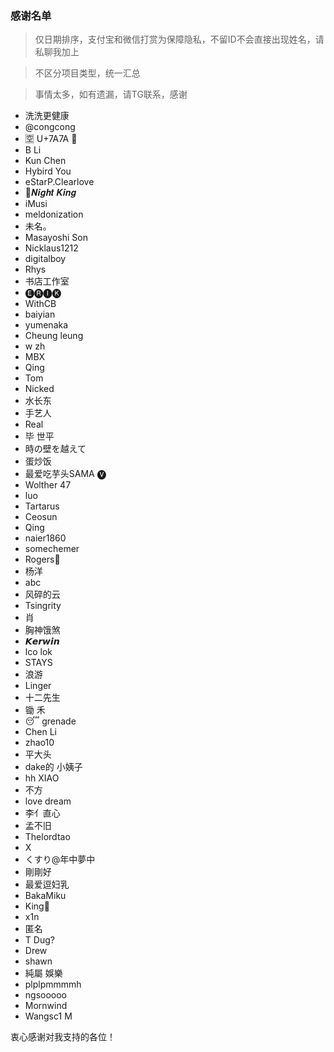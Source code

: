 ### 感谢名单

> 仅日期排序，支付宝和微信打赏为保障隐私，不留ID不会直接出现姓名，请私聊我加上

> 不区分项目类型，统一汇总

> 事情太多，如有遗漏，请TG联系，感谢

- 洗洗更健康
- @congcong
- 🈳️ U+7A7A 🔰
- B Li
- Kun Chen
- Hybird You
- eStarP.Clearlove
- 💫𝑵𝒊𝒈𝒉𝒕 𝑲𝒊𝒏𝒈
- iMusi
- meldonization
- 未名。
- Masayoshi Son
- Nicklaus1212
- digitalboy
- Rhys
- 书店工作室
- 🅔🅡🅘🅚
- WithCB
- baiyian
- yumenaka
- Cheung leung
- w zh
- MBX
- Qing
- Tom
- Nicked
- 水长东
- 手艺人
- Real
- 毕 世平
- 時の壁を越えて
- 蛋炒饭
- 最爱吃芋头SAMA 🅥
- Wolther 47
- luo
- Tartarus
- Ceosun
- Qing
- naier1860
- somechemer
- Rogers
- 杨洋
- abc
- 风碎的云
- Tsingrity
- 肖
- 胸神饿煞
- 𝙆𝙚𝙧𝙬𝙞𝙣
- lco lok
- STAYS
- 浪游
- Linger
- 十二先生
- 锄 禾
- 😴 grenade
- Chen Li
- zhao10
- 平大头
- dake的 小姨子
- hh XIAO
- 不方
- love dream
- 李亻直心
- 孟不旧
- Thelordtao
- X
- くすり@年中夢中
- 剛剛好
- 最爱逗妇乳
- BakaMiku
- King👑
- x1n
- 匿名
- T Dug?
- Drew
- shawn
- 純屬 娛樂
- plplpmmmmh
- ngsooooo
- Mornwind
- Wangsc1 M

衷心感谢对我支持的各位！
